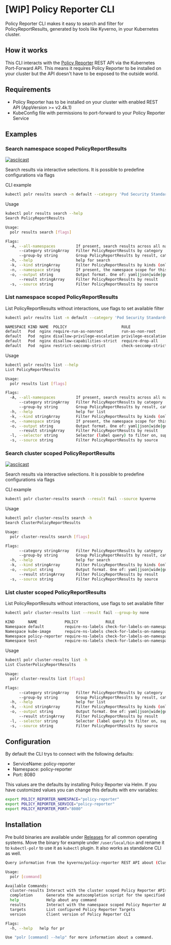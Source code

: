 # [WIP] Policy Reporter CLI

Policy Reporter CLI makes it easy to search and filter for PolicyReportResults, generated by tools like Kyverno, in your Kubernetes cluster.

## How it works

This CLI interacts with the [Policy Reporter](https://github.com/kyverno/policy-reporter) REST API via the Kubernetes Port-Forward API. This means it requires Policy Reporter to be installed on your cluster but the API doesn't have to be exposed to the outside world.

## Requirements
* Policy Reporter has to be installed on your cluster with enabled REST API (AppVersion >= v2.4k.1)
* KubeConfig file with permissions to port-forward to your Policy Reporter Service

## Examples

### Search namespace scoped PolicyReportResults

[![asciicast](https://asciinema.org/a/472202.svg)](https://asciinema.org/a/472202)

Search results via interactive selections. It is possible to predefine configurations via flags

CLI example

```bash
kubectl polr results search -n default --category 'Pod Security Standards (Restricted)' --result fail --source kyverno
```

Usage

```bash
kubectl polr results search --help             
Search PolicyReportResults

Usage:
  polr results search [flags]

Flags:
  -A, --all-namespaces         If present, search results across all namespaces.
      --category stringArray   Filter PolicyReportResults by category
      --group-by string        Group PolicyReportResults by result, category, resource, none (default "result")
  -h, --help                   help for search
  -k, --kind stringArray       Filter PolicyReportResults by kinds (only fullqualified singular kind names are supported)
  -n, --namespace string       If present, the namespace scope for this CLI request
  -o, --output string          Output format. One of: yaml|json|wide|go-template|jsonpath
      --result stringArray     Filter PolicyReportResults by result
  -s, --source string          Filter PolicyReportResults by source
```

### List namespace scoped PolicyReportResults

List PolicyReportResults without interactions, use flags to set available filter

```bash
kubectl polr results list -n default --category 'Pod Security Standards (Restricted)' --result fail --source kyverno --group-by none

NAMESPACE KIND NAME  POLICY                        RULE                 RESULT
default   Pod  nginx require-run-as-nonroot        run-as-non-root      fail
default   Pod  nginx disallow-privilege-escalation privilege-escalation fail
default   Pod  nginx disallow-capabilities-strict  require-drop-all     fail
default   Pod  nginx restrict-seccomp-strict       check-seccomp-strict fail
```

Usage

```bash
kubectl polr results list --help
List PolicyReportResults

Usage:
  polr results list [flags]

Flags:
  -A, --all-namespaces         If present, search results across all namespaces.
      --category stringArray   Filter PolicyReportResults by category
      --group-by string        Group PolicyReportResults by result, category, resource, none (default "result")
  -h, --help                   help for list
  -k, --kind stringArray       Filter PolicyReportResults by kinds (only fullqualified singular kind names are supported)
  -n, --namespace string       If present, the namespace scope for this CLI request
  -o, --output string          Output format. One of: yaml|json|wide|go-template|jsonpath
      --result stringArray     Filter PolicyReportResults by result
  -l, --selector string        Selector (label query) to filter on, supports '=', '==', and '!='.(e.g. -l key1=value1,key2=value2)
  -s, --source string          Filter PolicyReportResults by source
```

### Search cluster scoped PolicyReportResults

[![asciicast](https://asciinema.org/a/472205.svg)](https://asciinema.org/a/472205)

Search results via interactive selections. It is possible to predefine configurations via flags

CLI example

```bash
kubectl polr cluster-results search --result fail --source kyverno
```

Usage

```bash
kubectl polr cluster-results search -h                            
Search ClusterPolicyReportResults

Usage:
  polr cluster-results search [flags]

Flags:
      --category stringArray   Filter PolicyReportResults by category
      --group-by string        Group PolicyReportResults by result, category, resource, none (default "result")
  -h, --help                   help for search
  -k, --kind stringArray       Filter PolicyReportResults by kinds (only fullqualified singular kind names are supported)
  -o, --output string          Output format. One of: yaml|json|wide|go-template|jsonpath
      --result stringArray     Filter PolicyReportResults by result
  -s, --source string          Filter PolicyReportResults by source
```

### List cluster scoped PolicyReportResults

List PolicyReportResults without interactions, use flags to set available filter

```bash
kubectl polr cluster-results list --result fail --group-by none

KIND      NAME            POLICY            RULE                          RESULT
Namespace default         require-ns-labels check-for-labels-on-namespace fail
Namespace kube-image      require-ns-labels check-for-labels-on-namespace fail
Namespace policy-reporter require-ns-labels check-for-labels-on-namespace fail
Namespace test            require-ns-labels check-for-labels-on-namespace fail
```

Usage

```bash
kubectl polr cluster-results list -h                              
List ClusterPolicyReportResults

Usage:
  polr cluster-results list [flags]

Flags:
      --category stringArray   Filter PolicyReportResults by category
      --group-by string        Group PolicyReportResults by result, category, resource, none (default "result")
  -h, --help                   help for list
  -k, --kind stringArray       Filter PolicyReportResults by kinds (only fullqualified singular kind names are supported)
  -o, --output string          Output format. One of: yaml|json|wide|go-template|jsonpath
      --result stringArray     Filter PolicyReportResults by result
  -l, --selector string        Selector (label query) to filter on, supports '=', '==', and '!='.(e.g. -l key1=value1,key2=value2)
  -s, --source string          Filter PolicyReportResults by source
```

## Configuration

By default the CLI trys to connect with the following defaults:
* ServiceName: policy-reporter
* Namespace: policy-reporter
* Port: 8080

This values are the defaults by installing Policy Reporter via Helm. If you have customized values you can change this defaults with env variables:

```bash
export POLICY_REPORTER_NAMESPACE="policy-reporter"
export POLICY_REPORTER_SERVICE="policy-reporter"
export POLICY_REPORTER_PORT="8080"
```

## Installation

Pre build binaries are available under [Releases](https://github.com/fjogeleit/policy-reporter-cli/releases) for all common operating systems. Move the binary for example under `/user/local/bin` and rename it to `kubectl-polr` to use it as `kubectl` plugin. It also works as standalone CLI as well.

```bash
Query information from the kyverno/policy-reporter REST API about (Cluster)PolicyReports

Usage:
  polr [command]

Available Commands:
  cluster-results Interact with the cluster scoped Policy Reporter APIs
  completion      Generate the autocompletion script for the specified shell
  help            Help about any command
  results         Interact with the namespace scoped Policy Reporter APIs
  targets         List configured Policy Reporter Targets
  version         Client version of Policy Reporter CLI

Flags:
  -h, --help   help for pr

Use "polr [command] --help" for more information about a command.
```